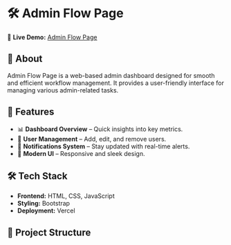 # 🛠️ Admin Flow Page

🚀 **Live Demo:** [Admin Flow Page](https://admin-flow-page.vercel.app/)

## 📌 About
Admin Flow Page is a web-based admin dashboard designed for smooth and efficient workflow management. It provides a user-friendly interface for managing various admin-related tasks.

## 🎯 Features
- 📊 **Dashboard Overview** – Quick insights into key metrics.
- 📝 **User Management** – Add, edit, and remove users.
- 🔔 **Notifications System** – Stay updated with real-time alerts.
- 🎨 **Modern UI** – Responsive and sleek design.

## 🛠️ Tech Stack
- **Frontend:** HTML, CSS, JavaScript
- **Styling:**  Bootstrap 
- **Deployment:** Vercel

## 📂 Project Structure
